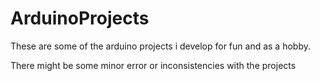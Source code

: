 # ArduinoProjects
These are some of the arduino projects i develop for fun and as a hobby.

There might be some minor error or inconsistencies with the projects
